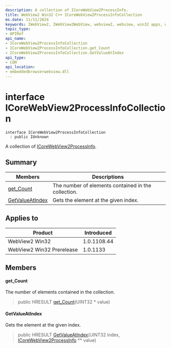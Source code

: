 ```yaml
---
description: A collection of ICoreWebView2ProcessInfo.
title: WebView2 Win32 C++ ICoreWebView2ProcessInfoCollection
ms.date: 11/11/2024
keywords: IWebView2, IWebView2WebView, webview2, webview, win32 apps, win32, edge, ICoreWebView2, ICoreWebView2Controller, browser control, edge html, ICoreWebView2ProcessInfoCollection
topic_type: 
- APIRef
api_name:
- ICoreWebView2ProcessInfoCollection
- ICoreWebView2ProcessInfoCollection.get_Count
- ICoreWebView2ProcessInfoCollection.GetValueAtIndex
api_type:
- COM
api_location:
- embeddedbrowserwebview.dll
---
```


# interface ICoreWebView2ProcessInfoCollection

```
interface ICoreWebView2ProcessInfoCollection
  : public IUnknown
```

A collection of [ICoreWebView2ProcessInfo](icorewebview2processinfo.md#icorewebview2processinfo).

## Summary

 Members                        | Descriptions
--------------------------------|---------------------------------------------
[get_Count](#get_count) | The number of elements contained in the collection.
[GetValueAtIndex](#getvalueatindex) | Gets the element at the given index.

## Applies to

Product                         | Introduced
--------------------------------|---------------------------------------------
WebView2 Win32            |    1.0.1108.44
WebView2 Win32 Prerelease |    1.0.1133

## Members

#### get_Count

The number of elements contained in the collection.

> public HRESULT [get_Count](#get_count)(UINT32 * value)

#### GetValueAtIndex

Gets the element at the given index.

> public HRESULT [GetValueAtIndex](#getvalueatindex)(UINT32 index, [ICoreWebView2ProcessInfo](icorewebview2processinfo.md#icorewebview2processinfo) ** value)

